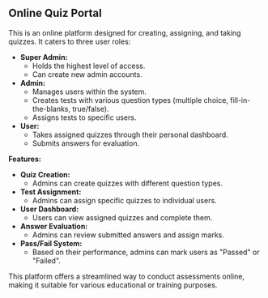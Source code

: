 ## Online Quiz Portal

This is an online platform designed for creating, assigning, and taking quizzes. It caters to three user roles:

* **Super Admin:**  
    * Holds the highest level of access.
    * Can create new admin accounts.
* **Admin:**  
    * Manages users within the system.
    * Creates tests with various question types (multiple choice, fill-in-the-blanks, true/false).
    * Assigns tests to specific users.
* **User:**  
    * Takes assigned quizzes through their personal dashboard.
    * Submits answers for evaluation.

**Features:**

* **Quiz Creation:**  
    * Admins can create quizzes with different question types.
* **Test Assignment:**  
    * Admins can assign specific quizzes to individual users.
* **User Dashboard:**  
    * Users can view assigned quizzes and complete them.
* **Answer Evaluation:**  
    * Admins can review submitted answers and assign marks.
* **Pass/Fail System:**  
    * Based on their performance, admins can mark users as "Passed" or "Failed".

This platform offers a streamlined way to conduct assessments online, making it suitable for various educational or training purposes.
